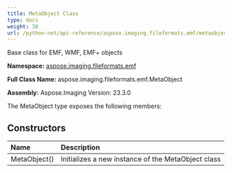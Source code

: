 ```yaml
---
title: MetaObject Class
type: docs
weight: 30
url: /python-net/api-reference/aspose.imaging.fileformats.emf/metaobject/
---
```


Base class for  EMF, WMF, EMF+ objects

**Namespace:** [aspose.imaging.fileformats.emf](/imaging/python-net/api-reference/aspose.imaging.fileformats.emf/)

**Full Class Name:** aspose.imaging.fileformats.emf.MetaObject

**Assembly:**  Aspose.Imaging Version: 23.3.0

The MetaObject type exposes the following members:
## **Constructors**
|**Name**|**Description**|
| :- | :- |
|MetaObject()|Initializes a new instance of the MetaObject class|
